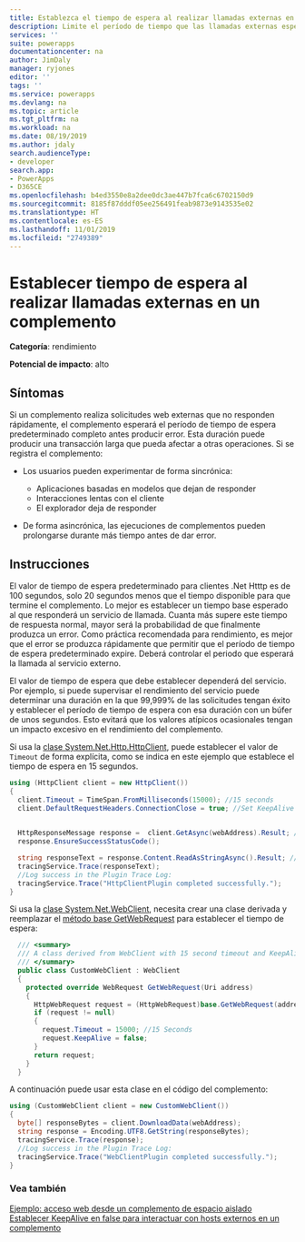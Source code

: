 ```yaml
---
title: Establezca el tiempo de espera al realizar llamadas externas en un complemento | MicrosoftDocs
description: Limite el período de tiempo que las llamadas externas esperarán una respuesta en los complementos
services: ''
suite: powerapps
documentationcenter: na
author: JimDaly
manager: ryjones
editor: ''
tags: ''
ms.service: powerapps
ms.devlang: na
ms.topic: article
ms.tgt_pltfrm: na
ms.workload: na
ms.date: 08/19/2019
ms.author: jdaly
search.audienceType:
- developer
search.app:
- PowerApps
- D365CE
ms.openlocfilehash: b4ed3550e8a2dee0dc3ae447b7fca6c6702150d9
ms.sourcegitcommit: 8185f87dddf05ee256491feab9873e9143535e02
ms.translationtype: HT
ms.contentlocale: es-ES
ms.lasthandoff: 11/01/2019
ms.locfileid: "2749389"
---
```

# <a name="set-timeout-when-making-external-calls-in-a-plug-in"></a>Establecer tiempo de espera al realizar llamadas externas en un complemento

**Categoría**: rendimiento

**Potencial de impacto**: alto

<a name='symptoms'></a>

## <a name="symptoms"></a>Síntomas

Si un complemento realiza solicitudes web externas que no responden rápidamente, el complemento esperará el período de tiempo de espera predeterminado completo antes producir error. Esta duración puede producir una transacción larga que pueda afectar a otras operaciones. Si se registra el complemento:

- Los usuarios pueden experimentar de forma sincrónica:

    - Aplicaciones basadas en modelos que dejan de responder
    - Interacciones lentas con el cliente
    - El explorador deja de responder

- De forma asincrónica, las ejecuciones de complementos pueden prolongarse durante más tiempo antes de dar error. 

<a name='guidance'></a>

## <a name="guidance"></a>Instrucciones

El valor de tiempo de espera predeterminado para clientes .Net Htttp es de 100 segundos, solo 20 segundos menos que el tiempo disponible para que termine el complemento. Lo mejor es establecer un tiempo base esperado al que responderá un servicio de llamada. Cuanta más supere este tiempo de respuesta normal, mayor será la probabilidad de que finalmente produzca un error. Como práctica recomendada para rendimiento, es mejor que el error se produzca rápidamente que permitir que el período de tiempo de espera predeterminado expire. Deberá controlar el periodo que esperará la llamada al servicio externo.

El valor de tiempo de espera que debe establecer dependerá del servicio. Por ejemplo, si puede supervisar el rendimiento del servicio puede determinar una duración en la que 99,999% de las solicitudes tengan éxito y establecer el período de tiempo de espera con esa duración con un búfer de unos segundos. Esto evitará que los valores atípicos ocasionales tengan un impacto excesivo en el rendimiento del complemento.

Si usa la [clase System.Net.Http.HttpClient](/dotnet/api/system.net.http.httpclient), puede establecer el valor de `Timeout` de forma explícita, como se indica en este ejemplo que establece el tiempo de espera en 15 segundos.

```csharp
using (HttpClient client = new HttpClient())
{
  client.Timeout = TimeSpan.FromMilliseconds(15000); //15 seconds
  client.DefaultRequestHeaders.ConnectionClose = true; //Set KeepAlive to false
  

  HttpResponseMessage response =  client.GetAsync(webAddress).Result; //Make sure it is synchonrous
  response.EnsureSuccessStatusCode();

  string responseText = response.Content.ReadAsStringAsync().Result; //Make sure it is synchonrous
  tracingService.Trace(responseText);
  //Log success in the Plugin Trace Log:
  tracingService.Trace("HttpClientPlugin completed successfully.");
}
```

Si usa la [clase System.Net.WebClient](/dotnet/api/system.net.webclient), necesita crear una clase derivada y reemplazar el [método base GetWebRequest](/dotnet/api/system.net.webclient.getwebrequest) para establecer el tiempo de espera:

```csharp
  /// <summary>
  /// A class derived from WebClient with 15 second timeout and KeepAlive disabled
  /// </summary>
  public class CustomWebClient : WebClient
  {
    protected override WebRequest GetWebRequest(Uri address)
    {
      HttpWebRequest request = (HttpWebRequest)base.GetWebRequest(address);
      if (request != null)
      {
        request.Timeout = 15000; //15 Seconds
        request.KeepAlive = false;
      }
      return request;
    }
  }
```

A continuación puede usar esta clase en el código del complemento:

```csharp
using (CustomWebClient client = new CustomWebClient())
{
  byte[] responseBytes = client.DownloadData(webAddress);
  string response = Encoding.UTF8.GetString(responseBytes);
  tracingService.Trace(response);
  //Log success in the Plugin Trace Log:
  tracingService.Trace("WebClientPlugin completed successfully.");
}
```

<a name='seealso'></a>

### <a name="see-also"></a>Vea también

[Ejemplo: acceso web desde un complemento de espacio aislado](../../org-service/samples/web-access-plugin.md)<br />
[Establecer KeepAlive en false para interactuar con hosts externos en un complemento](set-keepalive-false-interacting-external-hosts-plugin.md)
